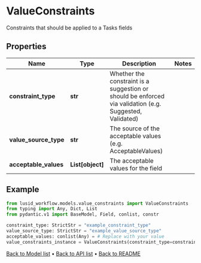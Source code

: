 # ValueConstraints

Constraints that should be applied to a Tasks fields
## Properties
Name | Type | Description | Notes
------------ | ------------- | ------------- | -------------
**constraint_type** | **str** | Whether the constraint is a suggestion or should be enforced via validation (e.g. Suggested, Validated) | 
**value_source_type** | **str** | The source of the acceptable values (e.g. AcceptableValues) | 
**acceptable_values** | **List[object]** | The acceptable values for the field | 
## Example

```python
from lusid_workflow.models.value_constraints import ValueConstraints
from typing import Any, Dict, List
from pydantic.v1 import BaseModel, Field, conlist, constr

constraint_type: StrictStr = "example_constraint_type"
value_source_type: StrictStr = "example_value_source_type"
acceptable_values: conlist(Any) = # Replace with your value
value_constraints_instance = ValueConstraints(constraint_type=constraint_type, value_source_type=value_source_type, acceptable_values=acceptable_values)

```

[Back to Model list](../README.md#documentation-for-models) &#8226; [Back to API list](../README.md#documentation-for-api-endpoints) &#8226; [Back to README](../README.md)

